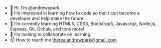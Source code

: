 - 👋 Hi, I’m @andrewypark
- 👀 I’m interested in learning how to code so that I can become a developer and help make the future
- 🌱 I’m currently learning HTML5, CSS3, Bootstrap5, Javascript, Node.js, Express, Git, Github, and tons more!
- 💞️ I’m looking to collaborate on learning
- 📫 How to reach me <therealandrewpark@gmail.com>

<!---
andrewypark/andrewypark is a ✨ special ✨ repository because its `README.md` (this file) appears on your GitHub profile.
You can click the Preview link to take a look at your changes.
--->
